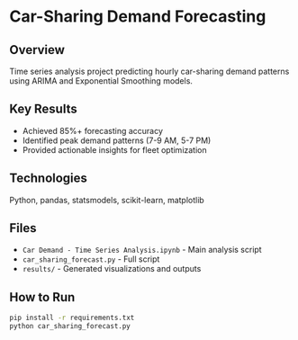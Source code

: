 # Car-Sharing Demand Forecasting

## Overview
Time series analysis project predicting hourly car-sharing demand patterns using ARIMA and Exponential Smoothing models.

## Key Results
- Achieved 85%+ forecasting accuracy
- Identified peak demand patterns (7-9 AM, 5-7 PM)
- Provided actionable insights for fleet optimization

## Technologies
Python, pandas, statsmodels, scikit-learn, matplotlib

## Files
- `Car Demand - Time Series Analysis.ipynb` - Main analysis script
- `car_sharing_forecast.py` - Full script
- `results/` - Generated visualizations and outputs

## How to Run
```bash
pip install -r requirements.txt
python car_sharing_forecast.py
